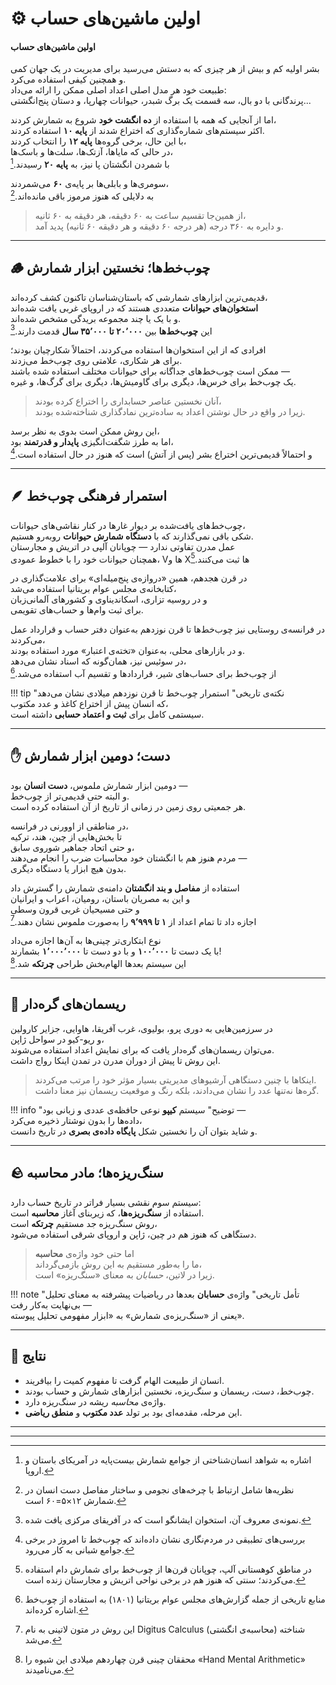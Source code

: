 # ⚙️ اولین ماشین‌های حساب

#### **اولین ماشین‌های حساب**

بشر اولیه کم و بیش از هر چیزی که به دستش می‌رسید برای مدیریت در یک جهان کمی و همچنین کیفی استفاده می‌کرد.  
طبیعت خود هر مدل اصلی اعداد اصلی ممکن را ارائه می‌داد:  
پرندگانی با دو بال، سه قسمت یک برگ شبدر، حیوانات چهارپا، و دستان پنج‌انگشتی...

اما از آنجایی که همه با استفاده از **ده انگشت خود** شروع به شمارش کردند،  
اکثر سیستم‌های شماره‌گذاری که اختراع شدند از **پایه ۱۰** استفاده کردند.  
با این حال، برخی گروه‌ها **پایه ۱۲** را انتخاب کردند،  
در حالی که مایاها، آزتک‌ها، سلت‌ها و باسک‌ها،  
با شمردن انگشتان پا نیز، به **پایه ۲۰** رسیدند.[^1]

سومری‌ها و بابلی‌ها بر پایه‌ی **۶۰** می‌شمردند،  
به دلایلی که هنوز مرموز باقی مانده‌اند.[^2]

> از همین‌جا تقسیم ساعت به ۶۰ دقیقه، هر دقیقه به ۶۰ ثانیه،  
> و دایره به ۳۶۰ درجه (هر درجه ۶۰ دقیقه و هر دقیقه ۶۰ ثانیه) پدید آمد.

---

## 🪵 چوب‌خط‌ها؛ نخستین ابزار شمارش

قدیمی‌ترین ابزارهای شمارشی که باستان‌شناسان تاکنون کشف کرده‌اند،  
**استخوان‌های حیوانات** متعددی هستند که در اروپای غربی یافت شده‌اند  
و با یک یا چند مجموعه بریدگی مشخص شده‌اند.  
این **چوب‌خط‌ها** بین **۲۰٬۰۰۰ تا ۳۵٬۰۰۰ سال** قدمت دارند.[^3]

افرادی که از این استخوان‌ها استفاده می‌کردند، احتمالاً شکارچیان بودند؛  
برای هر شکاری، علامتی روی چوب‌خط می‌زدند.  
ممکن است چوب‌خط‌های جداگانه برای حیوانات مختلف استفاده شده باشند —  
یک چوب‌خط برای خرس‌ها، دیگری برای گاومیش‌ها، دیگری برای گرگ‌ها، و غیره.  

> آنان نخستین عناصر حسابداری را اختراع کرده بودند،  
> زیرا در واقع در حال نوشتن اعداد به ساده‌ترین نمادگذاری شناخته‌شده بودند.

این روش ممکن است بدوی به نظر برسد،  
اما به طرز شگفت‌انگیزی **پایدار و قدرتمند** بود،  
و احتمالاً قدیمی‌ترین اختراع بشر (پس از آتش) است که هنوز در حال استفاده است.[^4]

---

## 🪶 استمرار فرهنگی چوب‌خط

چوب‌خط‌های یافت‌شده بر دیوار غارها در کنار نقاشی‌های حیوانات،  
شکی باقی نمی‌گذارند که با **دستگاه شمارش حیوانات** روبه‌رو هستیم.  
عمل مدرن تفاوتی ندارد — چوپانان آلپی در اتریش و مجارستان  
همچنان حیوانات خود را با خطوط عمودی، Vها و Xها ثبت می‌کنند.[^note1]

در قرن هجدهم، همین «دروازه‌ی پنج‌میله‌ای» برای علامت‌گذاری در  
کتابخانه‌ی مجلس عوام بریتانیا استفاده می‌شد،  
و در روسیه تزاری، اسکاندیناوی و کشورهای آلمانی‌زبان  
برای ثبت وام‌ها و حساب‌های تقویمی.  

در فرانسه‌ی روستایی نیز چوب‌خط‌ها تا قرن نوزدهم به‌عنوان دفتر حساب و قرارداد عمل می‌کردند،  
و در بازارهای محلی، به‌عنوان «تخته‌ی اعتبار» مورد استفاده بودند.  
در سوئیس نیز، همان‌گونه که اسناد نشان می‌دهد،  
از چوب‌خط برای حساب‌های شیر، قراردادها و تقسیم آب استفاده می‌شد.[^5]

!!! tip "نکته‌ی تاریخی"
    استمرار چوب‌خط تا قرن نوزدهم میلادی نشان می‌دهد  
    که انسان پیش از اختراع کاغذ و عدد مکتوب،  
    سیستمی کامل برای **ثبت و اعتماد حسابی** داشته است.

---

## ✋ دست؛ دومین ابزار شمارش

دومین ابزار شمارش ملموس، **دست انسان** بود —  
و البته حتی قدیمی‌تر از چوب‌خط.  
هر جمعیتی روی زمین در زمانی از تاریخ از آن استفاده کرده است.

در مناطقی از اوورنی در فرانسه،  
تا بخش‌هایی از چین، هند، ترکیه  
و حتی اتحاد جماهیر شوروی سابق،  
مردم هنوز هم با انگشتان خود محاسبات ضرب را انجام می‌دهند —  
بدون هیچ ابزار یا دستگاه دیگری.

استفاده از **مفاصل و بند انگشتان** دامنه‌ی شمارش را گسترش داد  
و این به مصریان باستان، رومیان، اعراب و ایرانیان  
و حتی مسیحیان غربی قرون وسطی  
اجازه داد تا تمام اعداد از **۱ تا ۹٬۹۹۹** را به‌صورت ملموس نشان دهند.[^6]

نوع ابتکاری‌تر چینی‌ها به آن‌ها اجازه می‌داد  
با یک دست تا **۱۰۰٬۰۰۰** و با دو دست تا **۱٬۰۰۰٬۰۰۰** بشمارند!  
این سیستم بعدها الهام‌بخش طراحی **چرتکه** شد.[^7]

---

## 🧵 ریسمان‌های گره‌دار

در سرزمین‌هایی به دوری پرو، بولیوی، غرب آفریقا، هاوایی، جزایر کارولین  
و ریو-کیو در سواحل ژاپن،  
می‌توان ریسمان‌های گره‌دار یافت که برای نمایش اعداد استفاده می‌شوند.  
این روش تا پیش از دوران مدرن در تمدن اینکا رواج داشت.

> اینکاها با چنین دستگاهی آرشیوهای مدیریتی بسیار مؤثر خود را مرتب می‌کردند.  
> گره‌ها نه‌تنها عدد را نشان می‌دادند، بلکه رنگ و موقعیت ریسمان نیز معنا داشت.

!!! info "توضیح"
    سیستم **کیپو** نوعی حافظه‌ی عددی و زبانی بود —  
    داده‌ها را بدون نوشتار ذخیره می‌کرد،  
    و شاید بتوان آن را نخستین شکل **پایگاه داده‌ی بصری** در تاریخ دانست.

---

## 🪨 سنگ‌ریزه‌ها؛ مادر محاسبه

سیستم سوم نقشی بسیار فراتر در تاریخ حساب دارد:  
استفاده از **سنگ‌ریزه‌ها**، که زیربنای آغاز **محاسبه** است.  
روش سنگ‌ریزه جد مستقیم **چرتکه** است،  
دستگاهی که هنوز هم در چین، ژاپن و اروپای شرقی استفاده می‌شود.

> اما حتی خود واژه‌ی **محاسبه**  
> ما را به‌طور مستقیم به این روش بازمی‌گرداند،  
> زیرا در لاتین، *حسابان* به معنای «سنگ‌ریزه» است.

!!! note "تأمل تاریخی"
    واژه‌ی **حسابان** بعدها در ریاضیات پیشرفته به معنای تحلیل بی‌نهایت به‌کار رفت —  
    یعنی از «سنگ‌ریزه‌ی شمارش» به «ابزار مفهومی تحلیل پیوسته».

---

## 📘 نتایج

- انسان از طبیعت الهام گرفت تا مفهوم کمیت را بیافریند.  
- چوب‌خط، دست، ریسمان و سنگ‌ریزه، نخستین ابزارهای شمارش و حساب بودند.  
- واژه‌ی *محاسبه* ریشه در سنگ‌ریزه دارد.  
- این مرحله، مقدمه‌ای بود بر تولد **عدد مکتوب** و **منطق ریاضی**.

---

[^1]: اشاره به شواهد انسان‌شناختی از جوامع شمارش بیست‌پایه در آمریکای باستان و اروپا.  
[^2]: نظریه‌ها شامل ارتباط با چرخه‌های نجومی و ساختار مفاصل دست انسان در شمارش ۱۲×۵=۶۰ است.  
[^3]: نمونه‌ی معروف آن، استخوان ایشانگو است که در آفریقای مرکزی یافت شده.  
[^4]: بررسی‌های تطبیقی در مردم‌نگاری نشان داده‌اند که چوب‌خط تا امروز در برخی جوامع شبانی به کار می‌رود.  
[^5]: منابع تاریخی از جمله گزارش‌های مجلس عوام بریتانیا (۱۸۰۱) به استفاده از چوب‌خط اشاره کرده‌اند.  
[^6]: این روش در متون لاتینی به نام Digitus Calculus (محاسبه‌ی انگشتی) شناخته می‌شد.  
[^7]: محققان چینی قرن چهاردهم میلادی این شیوه را «Hand Mental Arithmetic» می‌نامیدند.  
[^note1]: در مناطق کوهستانی آلپ، چوپانان قرن‌ها از چوب‌خط برای شمارش دام استفاده می‌کردند؛ سنتی که هنوز هم در برخی نواحی اتریش و مجارستان زنده است.

---


